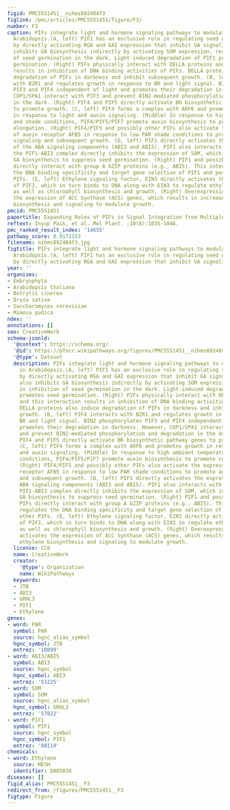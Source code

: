 ```yaml
---
figid: PMC5551451__nihms892484f3
figlink: /pmc/articles/PMC5551451/figure/F3/
number: F3
caption: PIFs integrate light and hormone signaling pathways to modulate growth in
  Arabidopsis.(A, left) PIF1 has an exclusive role in regulating seed germination
  by directly activating RGA and GAI expression that inhibit GA signaling. PIF1 also
  inhibits GA biosynthesis indirectly by activating SOM expression, resulting in inhibition
  of seed germination in the dark. Light-induced degradation of PIF1 promotes seed
  germination. (Right) PIFs physically interact with DELLA proteins and this interaction
  results in inhibition of DNA binding activities of PIFs. DELLA proteins also induce
  degradation of PIFs in darkness and inhibit subsequent growth. (B, left) PIF4 interacts
  with BZR1 and regulates growth in response to BR and light signal. BIN2 phosphorylates
  PIF3 and PIF4 independent of light and promotes their degradation in darkness. However,
  COP1/SPA1 interact with PIF3 and prevent BIN2-mediated phosphorylation and degradation
  in the dark. (Right) PIF4 and PIF5 directly activate BR biosynthetic pathway genes
  to promote growth. (C, left) PIF4 forms a complex with ARF6 and promotes growth
  in response to light and auxin signaling. (Middle) In response to high ambient temperature
  and shade conditions, PIF4/PIF5/PIF7 promote auxin biosynthesis to promote cell
  elongation. (Right) PIF4/PIF5 and possibly other PIFs also activate the expression
  of auxin receptor AFB5 in response to low PAR shade conditions to promote auxin
  signaling and subsequent growth. (D, left) PIF1 directly activates the expression
  of the ABA signaling components (ABI3 and ABI5). PIF1 also interacts with ABI3 and
  the PIF1-ABI3 complex directly inhibits the expression of SOM, which in turn inhibits
  GA biosynthesis to suppress seed germination. (Right) PIF1 and possibly other PIFs
  directly interact with group A bZIP proteins (e.g., ABI5). This interaction regulates
  the DNA binding specificity and target gene selection of PIF1 and possibly other
  PIFs. (E, left) Ethylene signaling factor, EIN3 directly activates the expression
  of PIF3, which in turn binds to DNA along with EIN3 to regulate ethylene signaling
  as well as chlorophyll biosynthesis and growth. (Right) Overexpression of PIF5 activates
  the expression of ACC Synthase (ACS) genes, which results in increased ethylene
  biosynthesis and signaling to modulate growth.
pmcid: PMC5551451
papertitle: Expanding Roles of PIFs in Signal Integration from Multiple Processes.
reftext: Inyup Paik, et al. Mol Plant. ;10(8):1035-1046.
pmc_ranked_result_index: '14655'
pathway_score: 0.9172153
filename: nihms892484f3.jpg
figtitle: PIFs integrate light and hormone signaling pathways to modulate growth in
  Arabidopsis.(A, left) PIF1 has an exclusive role in regulating seed germination
  by directly activating RGA and GAI expression that inhibit GA signaling
year: ''
organisms:
- Embryophyta
- Arabidopsis thaliana
- Botrytis cinerea
- Oryza sativa
- Saccharomyces cerevisiae
- Mimosa pudica
ndex: ''
annotations: []
seo: CreativeWork
schema-jsonld:
  '@context': https://schema.org/
  '@id': https://pfocr.wikipathways.org/figures/PMC5551451__nihms892484f3.html
  '@type': Dataset
  description: PIFs integrate light and hormone signaling pathways to modulate growth
    in Arabidopsis.(A, left) PIF1 has an exclusive role in regulating seed germination
    by directly activating RGA and GAI expression that inhibit GA signaling. PIF1
    also inhibits GA biosynthesis indirectly by activating SOM expression, resulting
    in inhibition of seed germination in the dark. Light-induced degradation of PIF1
    promotes seed germination. (Right) PIFs physically interact with DELLA proteins
    and this interaction results in inhibition of DNA binding activities of PIFs.
    DELLA proteins also induce degradation of PIFs in darkness and inhibit subsequent
    growth. (B, left) PIF4 interacts with BZR1 and regulates growth in response to
    BR and light signal. BIN2 phosphorylates PIF3 and PIF4 independent of light and
    promotes their degradation in darkness. However, COP1/SPA1 interact with PIF3
    and prevent BIN2-mediated phosphorylation and degradation in the dark. (Right)
    PIF4 and PIF5 directly activate BR biosynthetic pathway genes to promote growth.
    (C, left) PIF4 forms a complex with ARF6 and promotes growth in response to light
    and auxin signaling. (Middle) In response to high ambient temperature and shade
    conditions, PIF4/PIF5/PIF7 promote auxin biosynthesis to promote cell elongation.
    (Right) PIF4/PIF5 and possibly other PIFs also activate the expression of auxin
    receptor AFB5 in response to low PAR shade conditions to promote auxin signaling
    and subsequent growth. (D, left) PIF1 directly activates the expression of the
    ABA signaling components (ABI3 and ABI5). PIF1 also interacts with ABI3 and the
    PIF1-ABI3 complex directly inhibits the expression of SOM, which in turn inhibits
    GA biosynthesis to suppress seed germination. (Right) PIF1 and possibly other
    PIFs directly interact with group A bZIP proteins (e.g., ABI5). This interaction
    regulates the DNA binding specificity and target gene selection of PIF1 and possibly
    other PIFs. (E, left) Ethylene signaling factor, EIN3 directly activates the expression
    of PIF3, which in turn binds to DNA along with EIN3 to regulate ethylene signaling
    as well as chlorophyll biosynthesis and growth. (Right) Overexpression of PIF5
    activates the expression of ACC Synthase (ACS) genes, which results in increased
    ethylene biosynthesis and signaling to modulate growth.
  license: CC0
  name: CreativeWork
  creator:
    '@type': Organization
    name: WikiPathways
  keywords:
  - JTB
  - ABI3
  - GRHL3
  - PIF1
  - Ethylene
genes:
- word: PAR
  symbol: PAR
  source: hgnc_alias_symbol
  hgnc_symbol: JTB
  entrez: '10899'
- word: ABI3/ABI5
  symbol: ABI3
  source: hgnc_symbol
  hgnc_symbol: ABI3
  entrez: '51225'
- word: SOM
  symbol: SOM
  source: hgnc_alias_symbol
  hgnc_symbol: GRHL3
  entrez: '57822'
- word: PIF1
  symbol: PIF1
  source: hgnc_symbol
  hgnc_symbol: PIF1
  entrez: '80119'
chemicals:
- word: Ethylene
  source: MESH
  identifier: D005030
diseases: []
figid_alias: PMC5551451__F3
redirect_from: /figures/PMC5551451__F3
figtype: Figure
---
```

